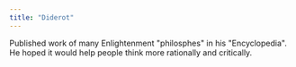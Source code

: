 ```yaml
---
title: "Diderot"
---
```

Published work of many Enlightenment &quot;philosphes&quot; in his &quot;Encyclopedia&quot;. He hoped it would help people think more rationally and critically.

